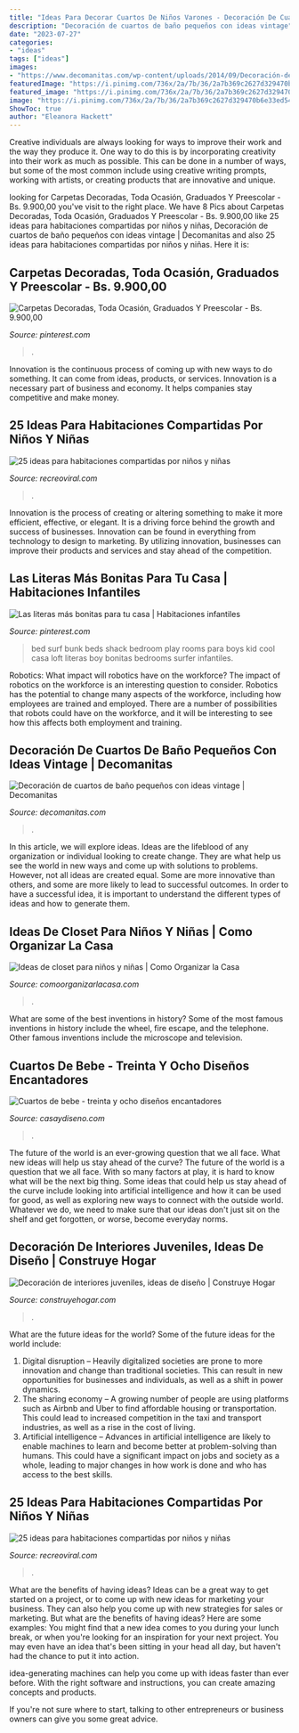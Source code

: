 ```yaml
---
title: "Ideas Para Decorar Cuartos De Niños Varones - Decoración De Cuartos De Baño Pequeños Con Ideas Vintage"
description: "Decoración de cuartos de baño pequeños con ideas vintage"
date: "2023-07-27"
categories:
- "ideas"
tags: ["ideas"]
images:
- "https://www.decomanitas.com/wp-content/uploads/2014/09/Decoración-de-cuartos-de-baño-pequeños-con-ideas-vintage-6.jpg"
featuredImage: "https://i.pinimg.com/736x/2a/7b/36/2a7b369c2627d329470b6e33ed548190.jpg"
featured_image: "https://i.pinimg.com/736x/2a/7b/36/2a7b369c2627d329470b6e33ed548190.jpg"
image: "https://i.pinimg.com/736x/2a/7b/36/2a7b369c2627d329470b6e33ed548190.jpg"
ShowToc: true
author: "Eleanora Hackett"
---
```



Creative individuals are always looking for ways to improve their work and the way they produce it. One way to do this is by incorporating creativity into their work as much as possible. This can be done in a number of ways, but some of the most common include using creative writing prompts, working with artists, or creating products that are innovative and unique.

	

		
looking for Carpetas Decoradas, Toda Ocasión, Graduados Y Preescolar - Bs. 9.900,00 you've visit to the right place. We have 8 Pics about Carpetas Decoradas, Toda Ocasión, Graduados Y Preescolar - Bs. 9.900,00 like 25 ideas para habitaciones compartidas por niños y niñas, Decoración de cuartos de baño pequeños con ideas vintage | Decomanitas and also 25 ideas para habitaciones compartidas por niños y niñas. Here it is:
		
    
## Carpetas Decoradas, Toda Ocasión, Graduados Y Preescolar - Bs. 9.900,00

<img loading=lazy src="https://i.pinimg.com/736x/91/79/e3/9179e34cb0abd7d2989cc0ad95cd291d.jpg" onerror="this.onerror=null;this.src='https://tse3.mm.bing.net/th?id=OIP.wMeaGLOm0iiuT0kVT7Mp9wHaJ4&amp;pid=15.1';" alt="Carpetas Decoradas, Toda Ocasión, Graduados Y Preescolar - Bs. 9.900,00">

_Source: pinterest.com_

>. 

	

Innovation is the continuous process of coming up with new ways to do something. It can come from ideas, products, or services. Innovation is a necessary part of business and economy. It helps companies stay competitive and make money.

    
## 25 Ideas Para Habitaciones Compartidas Por Niños Y Niñas

<img loading=lazy src="http://www.recreoviral.com/wp-content/uploads/2015/10/Creativas-habitaciones-compartidas-por-niños-y-niñas-18.jpg" onerror="this.onerror=null;this.src='https://tse3.mm.bing.net/th?id=OIP.OSKZEfi_aVvCtsT8HO04GQHaLG&amp;pid=15.1';" alt="25 ideas para habitaciones compartidas por niños y niñas">

_Source: recreoviral.com_

>. 

	

Innovation is the process of creating or altering something to make it more efficient, effective, or elegant. It is a driving force behind the growth and success of businesses. Innovation can be found in everything from technology to design to marketing. By utilizing innovation, businesses can improve their products and services and stay ahead of the competition.

    
## Las Literas Más Bonitas Para Tu Casa | Habitaciones Infantiles

<img loading=lazy src="https://i.pinimg.com/736x/2a/7b/36/2a7b369c2627d329470b6e33ed548190.jpg" onerror="this.onerror=null;this.src='https://tse3.mm.bing.net/th?id=OIP.noBHGG00D2KFWqxTz41rOQAAAA&amp;pid=15.1';" alt="Las literas más bonitas para tu casa | Habitaciones infantiles">

_Source: pinterest.com_

>bed surf bunk beds shack bedroom play rooms para boys kid cool casa loft literas boy bonitas bedrooms surfer infantiles. 

	

Robotics: What impact will robotics have on the workforce?
The impact of robotics on the workforce is an interesting question to consider. Robotics has the potential to change many aspects of the workforce, including how employees are trained and employed. There are a number of possibilities that robots could have on the workforce, and it will be interesting to see how this affects both employment and training.

    
## Decoración De Cuartos De Baño Pequeños Con Ideas Vintage | Decomanitas

<img loading=lazy src="https://www.decomanitas.com/wp-content/uploads/2014/09/Decoración-de-cuartos-de-baño-pequeños-con-ideas-vintage-6.jpg" onerror="this.onerror=null;this.src='https://tse2.mm.bing.net/th?id=OIP.-ByWWanIlp9Ro1jIuHyPQQHaLH&amp;pid=15.1';" alt="Decoración de cuartos de baño pequeños con ideas vintage | Decomanitas">

_Source: decomanitas.com_

>. 

	

In this article, we will explore ideas. Ideas are the lifeblood of any organization or individual looking to create change. They are what help us see the world in new ways and come up with solutions to problems. However, not all ideas are created equal. Some are more innovative than others, and some are more likely to lead to successful outcomes. In order to have a successful idea, it is important to understand the different types of ideas and how to generate them.

    
## Ideas De Closet Para Niños Y Niñas | Como Organizar La Casa

<img loading=lazy src="https://comoorganizarlacasa.com/wp-content/uploads/2015/12/closet-para-ninos-1.jpg" onerror="this.onerror=null;this.src='https://tse2.mm.bing.net/th?id=OIP.60BJIZ9F7M6PhPGs6hqw4AHaLH&amp;pid=15.1';" alt="Ideas de closet para niños y niñas | Como Organizar la Casa">

_Source: comoorganizarlacasa.com_

>. 

	

What are some of the best inventions in history?
Some of the most famous inventions in history include the wheel, fire escape, and the telephone. Other famous inventions include the microscope and television.

    
## Cuartos De Bebe - Treinta Y Ocho Diseños Encantadores

<img loading=lazy src="https://casaydiseno.com/wp-content/uploads/2015/12/cuartos-de-bebe-azules.jpg" onerror="this.onerror=null;this.src='https://tse2.mm.bing.net/th?id=OIP.E2VK_YGddXqRThPwLuh9YgHaGp&amp;pid=15.1';" alt="Cuartos de bebe - treinta y ocho diseños encantadores">

_Source: casaydiseno.com_

>. 

	

The future of the world is an ever-growing question that we all face. What new ideas will help us stay ahead of the curve?
The future of the world is a question that we all face. With so many factors at play, it is hard to know what will be the next big thing. Some ideas that could help us stay ahead of the curve include looking into artificial intelligence and how it can be used for good, as well as exploring new ways to connect with the outside world. Whatever we do, we need to make sure that our ideas don't just sit on the shelf and get forgotten, or worse, become everyday norms.

    
## Decoración De Interiores Juveniles, Ideas De Diseño | Construye Hogar

<img loading=lazy src="http://construyehogar.com/wp-content/uploads/2014/05/Diseño-de-lavandería-moderna.jpeg" onerror="this.onerror=null;this.src='https://tse3.mm.bing.net/th?id=OIP.rk5uwFTPN17UA5iIgcgwPQHaJ4&amp;pid=15.1';" alt="Decoración de interiores juveniles, ideas de diseño | Construye Hogar">

_Source: construyehogar.com_

>. 

	

What are the future ideas for the world?
Some of the future ideas for the world include:
1. Digital disruption – Heavily digitalized societies are prone to more innovation and change than traditional societies. This can result in new opportunities for businesses and individuals, as well as a shift in power dynamics.
2. The sharing economy – A growing number of people are using platforms such as Airbnb and Uber to find affordable housing or transportation. This could lead to increased competition in the taxi and transport industries, as well as a rise in the cost of living.
3. Artificial intelligence – Advances in artificial intelligence are likely to enable machines to learn and become better at problem-solving than humans. This could have a significant impact on jobs and society as a whole, leading to major changes in how work is done and who has access to the best skills.

    
## 25 Ideas Para Habitaciones Compartidas Por Niños Y Niñas

<img loading=lazy src="http://www.recreoviral.com/wp-content/uploads/2015/10/Creativas-habitaciones-compartidas-por-niños-y-niñas-12.jpg" onerror="this.onerror=null;this.src='https://tse4.mm.bing.net/th?id=OIP.ZueAjsHcfYZvrHd_8oIy4wHaE8&amp;pid=15.1';" alt="25 ideas para habitaciones compartidas por niños y niñas">

_Source: recreoviral.com_

>. 

	

What are the benefits of having ideas?
Ideas can be a great way to get started on a project, or to come up with new ideas for marketing your business. They can also help you come up with new strategies for sales or marketing. But what are the benefits of having ideas? Here are some examples: 
You might find that a new idea comes to you during your lunch break, or when you're looking for an inspiration for your next project. You may even have an idea that's been sitting in your head all day, but haven't had the chance to put it into action. 

idea-generating machines can help you come up with ideas faster than ever before. With the right software and instructions, you can create amazing concepts and products. 

If you're not sure where to start, talking to other entrepreneurs or business owners can give you some great advice.

